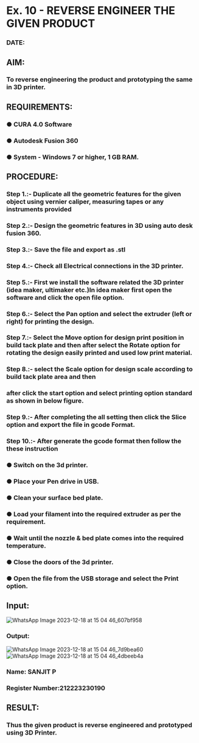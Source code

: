 # Ex. 10 - REVERSE ENGINEER THE GIVEN PRODUCT

### DATE: 

## AIM: 
### To reverse engineering the product and prototyping the same in 3D printer.

## REQUIREMENTS:
### ●	CURA 4.0 Software
### ●	 Autodesk Fusion 360
### ●	 System - Windows 7 or higher, 1 GB RAM.

## PROCEDURE:
### Step 1.:- Duplicate all the geometric features for the given object using vernier caliper, measuring tapes or any instruments provided
### Step 2.:- Design the geometric features in 3D using auto desk fusion 360.
### Step 3.:- Save the file and export as .stl
### Step 4.:- Check all Electrical connections in the 3D printer.
### Step 5.:- First we install the software related the 3D printer (idea maker, ultimaker etc.)In idea maker first open the software and click the open file option.
### Step 6.:- Select the Pan option and select the extruder (left or right) for printing the design.
### Step 7.:- Select the Move option for design print position in build tack plate and then after select the Rotate option for rotating the design easily printed and used low print material.
### Step 8.:- select the Scale option for design scale according to build tack plate area and then
### after click the start option and select printing option standard as shown in below figure.
### Step 9.:- After completing the all setting then click the Slice option and export the file in gcode Format.
### Step 10.:- After generate the gcode format then follow the these instruction 
  ###   ●	Switch on the 3d printer.
  ###   ●	Place your Pen drive in USB.
  ###   ●	Clean your surface bed plate.
  ###   ●	Load your filament into the required extruder as per the requirement.
  ###   ●	Wait until the nozzle & bed plate comes into the required temperature.
  ###   ●	Close the doors of the 3d printer.
  ###   ●	Open the file from the USB storage and select the Print option.

## Input:
![WhatsApp Image 2023-12-18 at 15 04 46_607bf958](https://github.com/Sanjit2328/Ex.-10---REVERSE-ENGINEER-THE-GIVEN-PRODUCT/assets/139331694/5d9b9f44-5620-4f39-af9a-fc86d6136168)

### Output:
![WhatsApp Image 2023-12-18 at 15 04 46_7d9bea60](https://github.com/Sanjit2328/Ex.-10---REVERSE-ENGINEER-THE-GIVEN-PRODUCT/assets/139331694/e4f38974-1741-40f2-ab02-8e2ec02c33cc)
![WhatsApp Image 2023-12-18 at 15 04 46_4dbeeb4a](https://github.com/Sanjit2328/Ex.-10---REVERSE-ENGINEER-THE-GIVEN-PRODUCT/assets/139331694/32f01cec-f1f2-4688-8eef-9c3034501cff)


### Name: SANJIT P

### Register Number:212223230190

## RESULT:
###   Thus the given product is reverse engineered and prototyped using 3D Printer.
